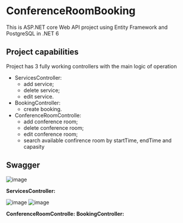 # ConferenceRoomBooking
This is ASP.NET core Web API project using Entity Framework and PostgreSQL in .NET 6

## Project capabilities
Project has 3 fully working controllers with the main logic of operation
- ServicesController:
  - add service;
  - delete service;
  - edit service.
- BookingController:
  - create booking.
- ConferenceRoomControlle:
  - add conference room;
  - delete conference room;
  - edit conference room;
  - search available confirence room by startTime, endTime and capasity

## Swagger
![image](https://github.com/user-attachments/assets/5add2ace-b5b7-4119-95c8-bcb929c9ef6f)

**ServicesController:**

![image](https://github.com/user-attachments/assets/860520d5-8396-4824-8fc5-63a78304d0e2) ![image](https://github.com/user-attachments/assets/9ebf14e2-de91-4667-853e-62e53e4e1f17)


**ConferenceRoomControlle:**
**BookingController:**
